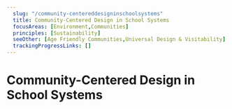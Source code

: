 ```yaml
---
  slug: "/community-centereddesigninschoolsystems"
  title: Community-Centered Design in School Systems
  focusAreas: [Environment,Communities]
  principles: [Sustainability]
  seeOther: [Age Friendly Communities,Universal Design & Visitability]
  trackingProgressLinks: []
---
```

# Community-Centered Design in School Systems